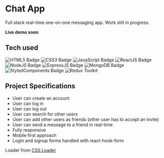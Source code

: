 # Chat App

Full stack real-time one-on-one messaging app. Work still in progress.

**Live demo soon**

## Tech used

![HTML5 Badge](https://img.shields.io/badge/-HTML5-E34F26?logo=HTML5&logoColor=white&style=for-the-badge) ![CSS3 Badge](https://img.shields.io/badge/-CSS3-1572B6?logo=CSS3&logoColor=white&style=for-the-badge) ![JavaScript Badge](https://img.shields.io/badge/-JavaScript-F7DF1E?logo=JavaScript&logoColor=white&style=for-the-badge) ![ReactJS Badge](https://img.shields.io/badge/-ReactJS-61DAFB?logo=React&logoColor=white&style=for-the-badge) ![NodeJS Badge](https://img.shields.io/badge/-NodeJS-339933?logo=Node.js&logoColor=white&style=for-the-badge) ![ExpressJS Badge](https://img.shields.io/badge/-Express-ffffff?logo=Express&logoColor=000000&style=for-the-badge) ![MongoDB Badge](https://img.shields.io/badge/-MongoDB-47A248?logo=MongoDB&logoColor=white&style=for-the-badge) ![StyledComponents Badge](https://img.shields.io/badge/-StyledComponents-DB7093?logo=StyledComponents&logoColor=white&style=for-the-badge) ![Redux Toolkit](https://img.shields.io/badge/-Redux%20Toolkit-764ABC?logo=Redux&logoColor=white&style=for-the-badge)

## Project Specifications

- User can create an account
- User can log in
- User can log out
- User can search for other users
- User can add other users as friends (other user has to accept an invite)
- User can send a message to a friend in real-time
- Fully responsive
- Mobile first approach
- Login and signup forms handled with react-hook-form

Loader from [CSS Loader](https://github.com/n3r4zzurr0/svg-spinners/blob/main/svg-css/ring-resize.svg)
